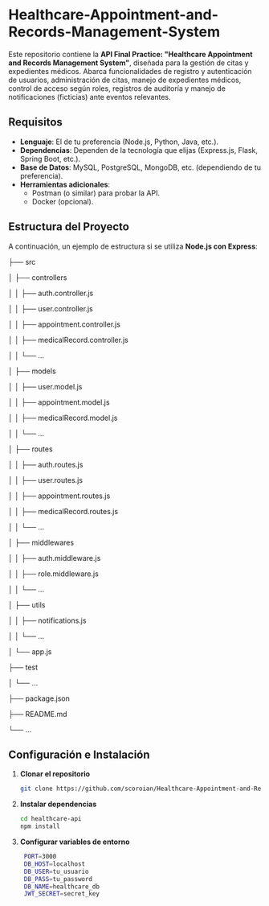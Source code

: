# Healthcare-Appointment-and-Records-Management-System

Este repositorio contiene la **API Final Practice: "Healthcare Appointment and Records Management System"**, diseñada para la gestión de citas y expedientes médicos. Abarca funcionalidades de registro y autenticación de usuarios, administración de citas, manejo de expedientes médicos, control de acceso según roles, registros de auditoría y manejo de notificaciones (ficticias) ante eventos relevantes.

## Requisitos

- **Lenguaje**: El de tu preferencia (Node.js, Python, Java, etc.).
- **Dependencias**: Dependen de la tecnología que elijas (Express.js, Flask, Spring Boot, etc.).
- **Base de Datos**: MySQL, PostgreSQL, MongoDB, etc. (dependiendo de tu preferencia).
- **Herramientas adicionales**: 
  - Postman (o similar) para probar la API.
  - Docker (opcional).

## Estructura del Proyecto

A continuación, un ejemplo de estructura si se utiliza **Node.js con Express**:



├── src

│   ├── controllers

│   │   ├── auth.controller.js

│   │   ├── user.controller.js

│   │   ├── appointment.controller.js

│   │   ├── medicalRecord.controller.js

│   │   └── ...

│   ├── models

│   │   ├── user.model.js

│   │   ├── appointment.model.js

│   │   ├── medicalRecord.model.js

│   │   └── ...

│   ├── routes

│   │   ├── auth.routes.js

│   │   ├── user.routes.js

│   │   ├── appointment.routes.js

│   │   ├── medicalRecord.routes.js

│   │   └── ...

│   ├── middlewares

│   │   ├── auth.middleware.js

│   │   ├── role.middleware.js

│   │   └── ...

│   ├── utils

│   │   ├── notifications.js

│   │   └── ...

│   └── app.js

├── test

│   └── ...

├── package.json

├── README.md

└── ...


## Configuración e Instalación

1. **Clonar el repositorio**  
   ```bash
   git clone https://github.com/scoroian/Healthcare-Appointment-and-Records-Management-System

2. **Instalar dependencias**
   ```bash
   cd healthcare-api
   npm install

3. **Configurar variables de entorno**
   ```bash
    PORT=3000
    DB_HOST=localhost
    DB_USER=tu_usuario
    DB_PASS=tu_password
    DB_NAME=healthcare_db
    JWT_SECRET=secret_key

